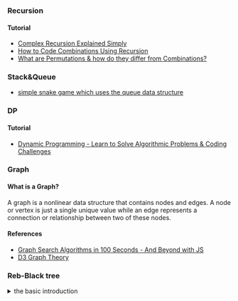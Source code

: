 ### Recursion
#### Tutorial
- [Complex Recursion Explained Simply](https://www.youtube.com/watch?v=wRH2I6IN4BE&ab_channel=Coderbyte)
- [How to Code Combinations Using Recursion](https://www.youtube.com/watch?v=NA2Oj9xqaZQ)
- [What are Permutations & how do they differ from Combinations?](https://www.youtube.com/watch?v=us0cYQXQpxg&ab_channel=Coderbyte)
### Stack&Queue
- [simple snake game which uses the queue data structure](./queue-snake-movement.js)
### DP
#### Tutorial
- [Dynamic Programming - Learn to Solve Algorithmic Problems & Coding Challenges](https://www.youtube.com/watch?v=oBt53YbR9Kk&ab_channel=freeCodeCamp.org)
### Graph
#### What is a Graph?
A graph is a nonlinear data structure that contains nodes and edges. A node or vertex is just a single unique value while an edge represents a connection or relationship between two of these nodes.
#### References
- [Graph Search Algorithms in 100 Seconds - And Beyond with JS](https://www.youtube.com/watch?v=cWNEl4HE2OE&ab_channel=Fireship)
- [D3 Graph Theory](https://d3gt.com/index.html)
### Reb-Black tree
<details>
<summary>the basic introduction</summary>
What is rea-black tree:
- Reb-Black tree: a balanced binay serach tree.

The rules:
- Every node is red or black
- Root is always black
- New insertions are always red
- Every path from root to leaf has the same number of BLACK nodes
- No path can have two consecutive RED nodes
- Nulls are BLACK 

References:
- [Red Black Tree 1 The Rules](https://www.youtube.com/watch?v=-dD-EaZ29hs&ab_channel=JSConf)
- [Red Black Trees 2 Example of building a tree](https://www.youtube.com/watch?v=v6eDztNiJwo&ab_channel=RobEdwards)
</details>